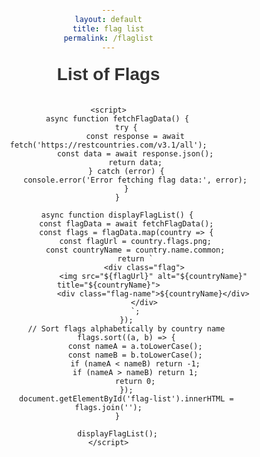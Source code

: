 ```yaml
---
layout: default
title: flag list
permalink: /flaglist
---
```

<html lang="en">
<head>
    <meta charset="UTF-8">
    <meta name="viewport" content="width=device-width, initial-scale=1.0">
    <title>List of Flags</title>
    <style>
        body {
            font-family: Arial, sans-serif;
            margin: 0;
            padding: 0;
            text-align: center;
            background-image: url('https://imagecache.jpl.nasa.gov/images/edu/images/imagerecords/57000/57723/globe_west_2048-640x350.jpg');
            background-size: cover;
            background-position: center;
            background-repeat: no-repeat;
            background-attachment: fixed;
        }
        h1 {
            margin-top: 20px;
            color: #333;
        }
        #flag-list {
            display: flex;
            flex-wrap: wrap;
            justify-content: center;
            margin-top: 20px;
        }
        .flag {
            margin: 10px;
            width: 120px;
            padding: 5px;
            background-color: #000; /* Changed from #fff to #000 */
            border-radius: 5px;
            box-shadow: 0 2px 4px rgba(0, 0, 0, 0.1);
        }
        .flag img {
            width: 100%;
            border-radius: 5px;
        }
        .flag-name {
            margin-top: 5px;
            font-size: 14px;
            color: #666;
        }
    </style>
</head>
<body>
    <h1>List of Flags</h1>
    <div id="flag-list">
        <!-- Flag list will be displayed here -->
    </div>

    <script>
        async function fetchFlagData() {
            try {
                const response = await fetch('https://restcountries.com/v3.1/all');
                const data = await response.json();
                return data;
            } catch (error) {
                console.error('Error fetching flag data:', error);
            }
        }

        async function displayFlagList() {
            const flagData = await fetchFlagData();
            const flags = flagData.map(country => {
                const flagUrl = country.flags.png;
                const countryName = country.name.common;
                return `
                    <div class="flag">
                        <img src="${flagUrl}" alt="${countryName}" title="${countryName}">
                        <div class="flag-name">${countryName}</div>
                    </div>
                `;
            });
            // Sort flags alphabetically by country name
            flags.sort((a, b) => {
                const nameA = a.toLowerCase();
                const nameB = b.toLowerCase();
                if (nameA < nameB) return -1;
                if (nameA > nameB) return 1;
                return 0;
            });
            document.getElementById('flag-list').innerHTML = flags.join('');
        }

        displayFlagList();
    </script>
</body>
</html>
